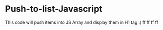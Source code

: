 # Push-to-list-Javascript
This code will push items into JS Array and display them in H1 tag :)
ff
ff
ff
ff
